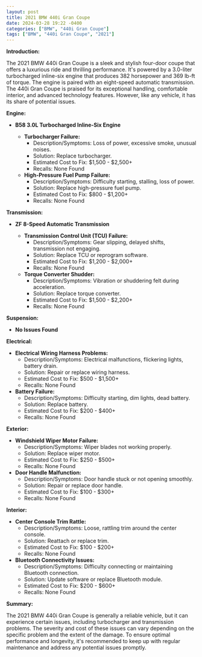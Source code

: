 ```yaml
---
layout: post
title: 2021 BMW 440i Gran Coupe
date: 2024-03-28 19:22 -0400
categories: ["BMW", "440i Gran Coupe"]
tags: ["BMW", "440i Gran Coupe", "2021"]
---
```

**Introduction:**

The 2021 BMW 440i Gran Coupe is a sleek and stylish four-door coupe that offers a luxurious ride and thrilling performance. It's powered by a 3.0-liter turbocharged inline-six engine that produces 382 horsepower and 369 lb-ft of torque. The engine is paired with an eight-speed automatic transmission. The 440i Gran Coupe is praised for its exceptional handling, comfortable interior, and advanced technology features. However, like any vehicle, it has its share of potential issues.

**Engine:**

* **B58 3.0L Turbocharged Inline-Six Engine**

  * **Turbocharger Failure:**
    * Description/Symptoms: Loss of power, excessive smoke, unusual noises.
    * Solution: Replace turbocharger.
    * Estimated Cost to Fix: $1,500 - $2,500+
    * Recalls: None Found
  * **High-Pressure Fuel Pump Failure:**
    * Description/Symptoms: Difficulty starting, stalling, loss of power.
    * Solution: Replace high-pressure fuel pump.
    * Estimated Cost to Fix: $800 - $1,200+
    * Recalls: None Found

**Transmission:**

* **ZF 8-Speed Automatic Transmission**

  * **Transmission Control Unit (TCU) Failure:**
    * Description/Symptoms: Gear slipping, delayed shifts, transmission not engaging.
    * Solution: Replace TCU or reprogram software.
    * Estimated Cost to Fix: $1,200 - $2,000+
    * Recalls: None Found
  * **Torque Converter Shudder:**
    * Description/Symptoms: Vibration or shuddering felt during acceleration.
    * Solution: Replace torque converter.
    * Estimated Cost to Fix: $1,500 - $2,200+
    * Recalls: None Found

**Suspension:**

* **No Issues Found**

**Electrical:**

* **Electrical Wiring Harness Problems:**
    * Description/Symptoms: Electrical malfunctions, flickering lights, battery drain.
    * Solution: Repair or replace wiring harness.
    * Estimated Cost to Fix: $500 - $1,500+
    * Recalls: None Found
* **Battery Failure:**
    * Description/Symptoms: Difficulty starting, dim lights, dead battery.
    * Solution: Replace battery.
    * Estimated Cost to Fix: $200 - $400+
    * Recalls: None Found

**Exterior:**

* **Windshield Wiper Motor Failure:**
    * Description/Symptoms: Wiper blades not working properly.
    * Solution: Replace wiper motor.
    * Estimated Cost to Fix: $250 - $500+
    * Recalls: None Found
* **Door Handle Malfunction:**
    * Description/Symptoms: Door handle stuck or not opening smoothly.
    * Solution: Repair or replace door handle.
    * Estimated Cost to Fix: $100 - $300+
    * Recalls: None Found

**Interior:**

* **Center Console Trim Rattle:**
    * Description/Symptoms: Loose, rattling trim around the center console.
    * Solution: Reattach or replace trim.
    * Estimated Cost to Fix: $100 - $200+
    * Recalls: None Found
* **Bluetooth Connectivity Issues:**
    * Description/Symptoms: Difficulty connecting or maintaining Bluetooth connection.
    * Solution: Update software or replace Bluetooth module.
    * Estimated Cost to Fix: $200 - $600+
    * Recalls: None Found

**Summary:**

The 2021 BMW 440i Gran Coupe is generally a reliable vehicle, but it can experience certain issues, including turbocharger and transmission problems. The severity and cost of these issues can vary depending on the specific problem and the extent of the damage. To ensure optimal performance and longevity, it's recommended to keep up with regular maintenance and address any potential issues promptly.
